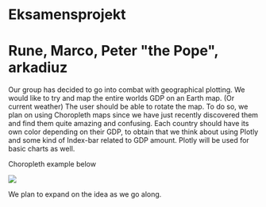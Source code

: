 # Eksamensprojekt

# Rune, Marco, Peter "the Pope", arkadiuz

Our group has decided to go into combat with geographical plotting.
We would like to try and map the entire worlds GDP on an Earth map. (Or current weather)
The user should be able to rotate the map. To do so, we plan on using Choropleth maps since we have just recently discovered them and find them quite amazing and confusing.
Each country should have its own color depending on their GDP, to obtain that we think about using Plotly and some kind of Index-bar related to GDP amount. Plotly will be used for basic charts as well.


Choropleth  example below

![](https://user-images.githubusercontent.com/21308338/39248776-458e9b0c-489d-11e8-907f-0860a0436a8c.jpg)

We plan to expand on the idea as we go along.

